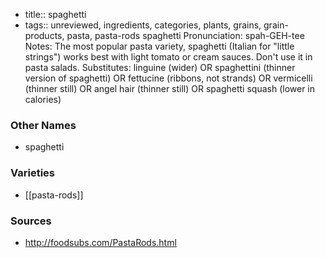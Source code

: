 - title:: spaghetti
- tags:: unreviewed, ingredients, categories, plants, grains, grain-products, pasta, pasta-rods
spaghetti Pronunciation: spah-GEH-tee Notes: The most popular pasta variety, spaghetti (Italian for "little strings") works best with light tomato or cream sauces. Don't use it in pasta salads. Substitutes: linguine (wider) OR spaghettini (thinner version of spaghetti) OR fettucine (ribbons, not strands) OR vermicelli (thinner still) OR angel hair (thinner still) OR spaghetti squash (lower in calories)

### Other Names

* spaghetti

### Varieties

* [[pasta-rods]]

### Sources
* http://foodsubs.com/PastaRods.html
